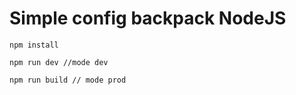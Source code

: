 # Simple config backpack NodeJS

```
npm install

npm run dev //mode dev

npm run build // mode prod
```
